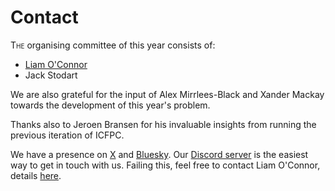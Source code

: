 # Contact

<span class="firstcharacter">T</span><span class=smallcaps>he</span> organising committee of this year consists of:

- [Liam O'Connor](http://liamoc.net)
- Jack Stodart

We are also grateful for the input of Alex Mirrlees-Black and Xander Mackay towards the development of this year's problem.

Thanks also to Jeroen Bransen for his invaluable insights from running the previous iteration of ICFPC.

We have a presence on [X](https://x.com/icfpcontest2025) and [Bluesky](https://bsky.app/profile/icfpcontest.bsky.social).
Our [Discord server](https://discord.gg/HtXttgvCeP) is the easiest way to get in touch with us. Failing this, feel free to contact Liam O'Connor, details [here](https://liamoc.net/contact.html). 

